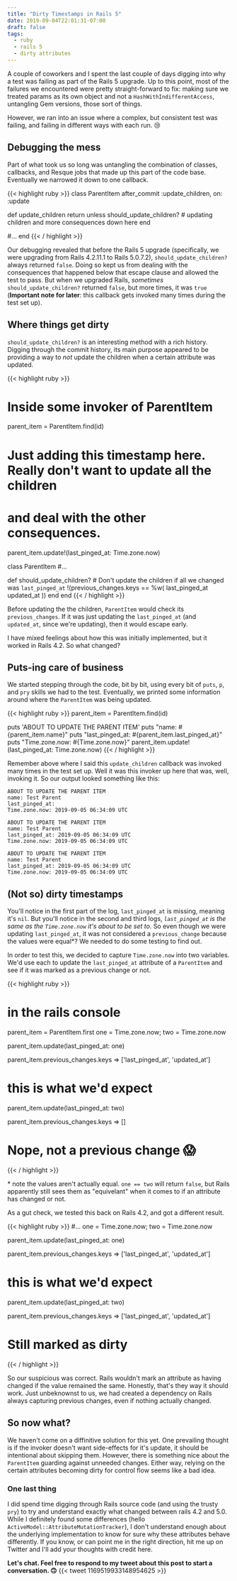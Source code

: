 ```yaml
---
title: "Dirty Timestamps in Rails 5"
date: 2019-09-04T22:01:31-07:00
draft: false
tags:
  - ruby
  - rails 5
  - dirty attributes
---
```


A couple of coworkers and I spent the last couple of days digging into why a test was failing as part of the Rails 5 upgrade. Up to this point, most of the failures we encountered were pretty straight-forward to fix: making sure we treated params as its own object and not a `HashWithIndifferentAccess`, untangling Gem versions, those sort of things.

However, we ran into an issue where a complex, but consistent test was failing, and failing in different ways with each run. 😢

## Debugging the mess

Part of what took us so long was untangling the combination of classes, callbacks, and Resque jobs that made up this part of the code base. Eventually we narrowed it down to one callback.

{{< highlight ruby >}}
class ParentItem
  after_commit :update_children, on: :update

  def update_children
    return unless should_update_children?
    # updating children and more consequences down here
  end

  #...
end
{{< / highlight >}}

Our debugging revealed that before the Rails 5 upgrade (specifically, we were upgrading from Rails 4.2.11.1 to Rails 5.0.7.2), `should_update_children?` always returned `false`. Doing so kept us from dealing with the consequences that happened below that escape clause and allowed the test to pass. But when we upgraded Rails, _sometimes_ `should_update_children?` returned `false`, but more times, it was `true` (__Important note for later__: this callback gets invoked many times during the test set up).

## Where things get dirty

`should_update_children?` is an interesting method with a rich history. Digging through the commit history, its main purpose appeared to be providing a way to _not_ update the children when a certain attribute was updated.

{{< highlight ruby >}}
# Inside some invoker of ParentItem
parent_item = ParentItem.find(id)

# Just adding this timestamp here. Really don't want to update all the children
# and deal with the other consequences.
parent_item.update!(last_pinged_at: Time.zone.now)

class ParentItem
  #...

  def should_update_children?
    # Don't update the children if all we changed was `last_pinged_at`
    !(previous_changes.keys == %w( last_pinged_at updated_at ))
  end
end
{{< / highlight >}}

Before updating the the children, `ParentItem` would check its `previous_changes`. If it was just updating the `last_pinged_at` (and `updated_at`, since we're updating), then it would escape early.

I have mixed feelings about how this was initially implemented, but it worked in Rails 4.2. So what changed?

## Puts-ing care of business

We started stepping through the code, bit by bit, using every bit of `puts`, `p`, and `pry` skills we had to the test. Eventually, we printed some information around where the `ParentItem` was being updated.

{{< highlight ruby >}}
parent_item = ParentItem.find(id)

puts 'ABOUT TO UPDATE THE PARENT ITEM'
puts "name: #{parent_item.name}"
puts "last_pinged_at: #{parent_item.last_pinged_at}"
puts "Time.zone.now: #{Time.zone.now}"
parent_item.update!(last_pinged_at: Time.zone.now)
{{< / highlight >}}

Remember above where I said this `update_children` callback was invoked many times in the test set up. Well it was this invoker up here that was, well, invoking it. So our output looked something like this:

```
ABOUT TO UPDATE THE PARENT ITEM
name: Test Parent
last_pinged_at:
Time.zone.now: 2019-09-05 06:34:09 UTC

ABOUT TO UPDATE THE PARENT ITEM
name: Test Parent
last_pinged_at: 2019-09-05 06:34:09 UTC
Time.zone.now: 2019-09-05 06:34:09 UTC

ABOUT TO UPDATE THE PARENT ITEM
name: Test Parent
last_pinged_at: 2019-09-05 06:34:09 UTC
Time.zone.now: 2019-09-05 06:34:09 UTC
```

## (Not so) dirty timestamps

You'll notice in the first part of the log, `last_pinged_at` is missing, meaning it's `nil`. But you'll notice in the second and third logs, _`last_pinged_at` is the same as the `Time.zone.now` it's about to be set to_. So even though we were updating `last_pinged_at`, it was not considered a `previous_change` because the values were equal*? We needed to do some testing to find out.

In order to test this, we decided to capture `Time.zone.now` into two variables. We'd use each to update the `last_pinged_at` attribute of a `ParentItem` and see if it was marked as a previous change or not.

{{< highlight ruby >}}
# in the rails console
parent_item = ParentItem.first
one = Time.zone.now; two = Time.zone.now

parent_item.update(last_pinged_at: one)

parent_item.previous_changes.keys
=> ['last_pinged_at', 'updated_at']
# this is what we'd expect

parent_item.update(last_pinged_at: two)

parent_item.previous_changes.keys
=> []
# Nope, not a previous change 😱
{{< / highlight >}}

\* note the values aren't actually equal. `one == two` will return `false`, but Rails apparently still sees them as "equivelant" when it comes to if an attribute has changed or not.

As a gut check, we tested this back on Rails 4.2, and got a different result.

{{< highlight ruby >}}
#...
one = Time.zone.now; two = Time.zone.now

parent_item.update(last_pinged_at: one)

parent_item.previous_changes.keys
=> ['last_pinged_at', 'updated_at']
# this is what we'd expect

parent_item.update(last_pinged_at: two)

parent_item.previous_changes.keys
=> ['last_pinged_at', 'updated_at']
# Still marked as dirty
{{< / highlight >}}

So our suspicious was correct. Rails wouldn't mark an attribute as having changed if the value remained the same. Honestly, that's they way it should work. Just unbeknownst to us, we had created a dependency on Rails always capturing previous changes, even if nothing actually changed.

## So now what?

We haven't come on a diffinitive solution for this yet. One prevailing thought is if the invoker doesn't want side-effects for it's update, it should be intentional about skipping them. However, there is something nice about the `ParentItem` guarding against unneeded changes. Either way, relying on the certain attributes becoming dirty for control flow seems like a bad idea.

### One last thing

I did spend time digging through Rails source code (and using the trusty `pry`) to try and understand exactly what changed between rails 4.2 and 5.0. While I definitely found some differences (hello `ActiveModel::AttributeMutationTracker`), I don't understand enough about the underlying implementation to know for sure why these attributes behave differently. If you know, or can point me in the right direction, hit me up on Twitter and I'll add your thoughts with credit here.

__Let's chat. Feel free to respond to my tweet about this post to start a conversation. 🙃__
{{< tweet 1169519933148954625 >}}
